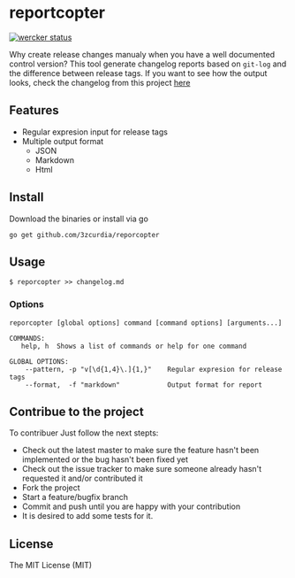 # reportcopter 
[![wercker status](https://app.wercker.com/status/535b33345ba6504c8ae4701aa354db9d/s "wercker status")](https://app.wercker.com/project/bykey/535b33345ba6504c8ae4701aa354db9d)

Why create release changes manualy when you have a well documented control version?
This tool generate changelog reports based on ```git-log``` and the difference between release tags.
If you want to see how the output looks, check the changelog from this project [here](./changelog.md)

## Features

* Regular expresion input for release tags
* Multiple output format
  * JSON
  * Markdown
  * Html

## Install

Download the binaries or install via go

    go get github.com/3zcurdia/reporcopter

## Usage

    $ reporcopter >> changelog.md

### Options

    reporcopter [global options] command [command options] [arguments...]

    COMMANDS:
       help, h  Shows a list of commands or help for one command

    GLOBAL OPTIONS:
        --pattern, -p "v[\d{1,4}\.]{1,}"	Regular expresion for release tags
        --format,  -f "markdown"	      	Output format for report


## Contribue to the project

To contribuer Just follow the next stepts:

* Check out the latest master to make sure the feature hasn't been implemented or the bug hasn't been fixed yet
* Check out the issue tracker to make sure someone already hasn't requested it and/or contributed it
* Fork the project
* Start a feature/bugfix branch
* Commit and push until you are happy with your contribution
* It is desired to add some tests for it.

## License

The MIT License (MIT)
